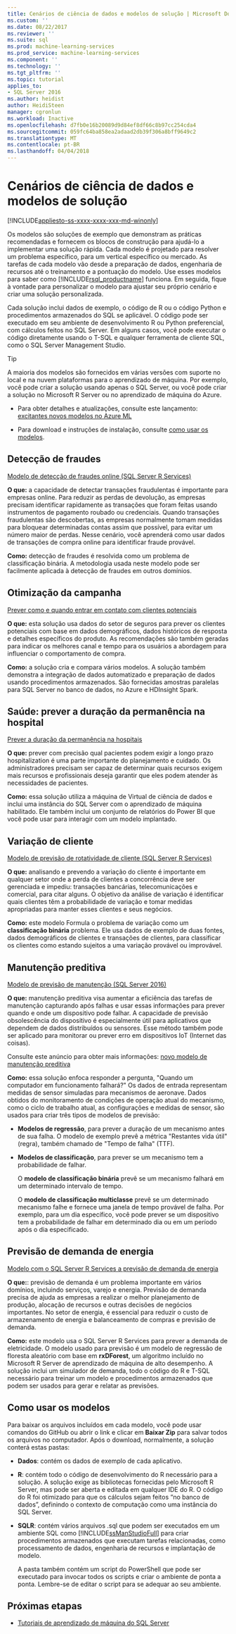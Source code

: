 ```yaml
---
title: Cenários de ciência de dados e modelos de solução | Microsoft Docs
ms.custom: ''
ms.date: 08/22/2017
ms.reviewer: ''
ms.suite: sql
ms.prod: machine-learning-services
ms.prod_service: machine-learning-services
ms.component: ''
ms.technology: ''
ms.tgt_pltfrm: ''
ms.topic: tutorial
applies_to:
- SQL Server 2016
ms.author: heidist
author: HeidiSteen
manager: cgronlun
ms.workload: Inactive
ms.openlocfilehash: d7fb0e16b20089d9d84ef8df66c8b97cc254cda4
ms.sourcegitcommit: 059fc64ba858ea2adaad2db39f306a8bff9649c2
ms.translationtype: MT
ms.contentlocale: pt-BR
ms.lasthandoff: 04/04/2018
---
```

# <a name="data-science-scenarios-and-solution-templates"></a>Cenários de ciência de dados e modelos de solução
[!INCLUDE[appliesto-ss-xxxx-xxxx-xxx-md-winonly](../../includes/appliesto-ss-xxxx-xxxx-xxx-md-winonly.md)]

Os modelos são soluções de exemplo que demonstram as práticas recomendadas e fornecem os blocos de construção para ajudá-lo a implementar uma solução rápida. Cada modelo é projetado para resolver um problema específico, para um vertical específico ou mercado. As tarefas de cada modelo vão desde a preparação de dados, engenharia de recursos até o treinamento e a pontuação do modelo. Use esses modelos para saber como [!INCLUDE[rsql_productname](../../includes/rsql-productname-md.md)] funciona. Em seguida, fique à vontade para personalizar o modelo para ajustar seu próprio cenário e criar uma solução personalizada. 

Cada solução inclui dados de exemplo, o código de R ou o código Python e procedimentos armazenados do SQL se aplicável. O código pode ser executado em seu ambiente de desenvolvimento R ou Python preferencial, com cálculos feitos no SQL Server. Em alguns casos, você pode executar o código diretamente usando o T-SQL e qualquer ferramenta de cliente SQL, como o SQL Server Management Studio.

> [!TIP]
> 
> A maioria dos modelos são fornecidos em várias versões com suporte no local e na nuvem plataformas para o aprendizado de máquina. Por exemplo, você pode criar a solução usando apenas o SQL Server, ou você pode criar a solução no Microsoft R Server ou no aprendizado de máquina do Azure.

+ Para obter detalhes e atualizações, consulte este lançamento: [excitantes novos modelos no Azure ML](https://blogs.technet.microsoft.com/machinelearning/2015/04/09/exciting-new-templates-in-azure-ml/)

+ Para download e instruções de instalação, consulte [como usar os modelos](#bkmk_HowTo).

## <a name="fraud-detection"></a>Detecção de fraudes

[Modelo de detecção de fraudes online (SQL Server R Services)](https://github.com/Microsoft/SQL-Server-R-Services-Samples/blob/master/FraudDetection/Introduction.md)

**O que:** a capacidade de detectar transações fraudulentas é importante para empresas online. Para reduzir as perdas de devolução, as empresas precisam identificar rapidamente as transações que foram feitas usando instrumentos de pagamento roubado ou credenciais. Quando transações fraudulentas são descobertas, as empresas normalmente tomam medidas para bloquear determinadas contas assim que possível, para evitar um número maior de perdas. Nesse cenário, você aprenderá como usar dados de transações de compra online para identificar fraude provável.

**Como:** detecção de fraudes é resolvida como um problema de classificação binária. A metodologia usada neste modelo pode ser facilmente aplicada à detecção de fraudes em outros domínios.


## <a name="campaign-optimization"></a>Otimização da campanha

[Prever como e quando entrar em contato com clientes potenciais](https://microsoft.github.io/r-server-campaign-optimization/)

**O que:** esta solução usa dados do setor de seguros para prever os clientes potenciais com base em dados demográficos, dados históricos de resposta e detalhes específicos do produto.  As recomendações são também geradas para indicar os melhores canal e tempo para os usuários a abordagem para influenciar o comportamento de compra.

**Como:** a solução cria e compara vários modelos. A solução também demonstra a integração de dados automatizado e preparação de dados usando procedimentos armazenados. São fornecidas amostras paralelas para SQL Server no banco de dados, no Azure e HDInsight Spark. 

## <a name="health-care-predict-length-of-stay-in-hospital"></a>Saúde: prever a duração da permanência na hospital 

[Prever a duração da permanência na hospitais](https://gallery.cortanaintelligence.com/Solution/Predicting-Length-of-Stay-in-Hospitals-1)

**O que:** prever com precisão qual pacientes podem exigir a longo prazo hospitalization é uma parte importante do planejamento e cuidado. Os administradores precisam ser capaz de determinar quais recursos exigem mais recursos e profissionais deseja garantir que eles podem atender às necessidades de pacientes.

**Como:** essa solução utiliza a máquina de Virtual de ciência de dados e inclui uma instância do SQL Server com o aprendizado de máquina habilitado. Ele também inclui um conjunto de relatórios do Power BI que você pode usar para interagir com um modelo implantado.

## <a name="customer-churn"></a>Variação de cliente

[Modelo de previsão de rotatividade de cliente (SQL Server R Services)](https://github.com/Microsoft/SQL-Server-R-Services-Samples/blob/master/Churn/Introduction.md)

**O que:** analisando e prevendo a variação do cliente é importante em qualquer setor onde a perda de clientes a concorrência deve ser gerenciada e impediu: transações bancárias, telecomunicações e comercial, para citar alguns. O objetivo da análise de variação é identificar quais clientes têm a probabilidade de variação e tomar medidas apropriadas para manter esses clientes e seus negócios.

**Como:** este modelo Formula o problema de variação como um **classificação binária** problema. Ele usa dados de exemplo de duas fontes, dados demográficos de clientes e transações de clientes, para classificar os clientes como estando sujeitos a uma variação provável ou improvável.
  
## <a name="predictive-maintenance"></a>Manutenção preditiva

[Modelo de previsão de manutenção (SQL Server 2016)](https://github.com/Microsoft/SQL-Server-R-Services-Samples/blob/master/PredictiveMaintenance/Introduction.md)

**O que:** manutenção preditiva visa aumentar a eficiência das tarefas de manutenção capturando após falhas e usar essas informações para prever quando e onde um dispositivo pode falhar. A capacidade de previsão obsolescência do dispositivo é especialmente útil para aplicativos que dependem de dados distribuídos ou sensores. Esse método também pode ser aplicado para monitorar ou prever erro em dispositivos IoT (Internet das coisas).

Consulte este anúncio para obter mais informações: [novo modelo de manutenção preditiva](https://blogs.technet.microsoft.com/machinelearning/2015/04/09/exciting-new-templates-in-azure-ml/)

**Como:** essa solução enfoca responder a pergunta, "Quando um computador em funcionamento falhará?" Os dados de entrada representam medidas de sensor simuladas para mecanismos de aeronave. Dados obtidos do monitoramento de condições de operação atual do mecanismo, como o ciclo de trabalho atual, as configurações e medidas de sensor, são usados para criar três tipos de modelos de previsão:

-   **Modelos de regressão**, para prever a duração de um mecanismo antes de sua falha. O modelo de exemplo prevê a métrica "Restantes vida útil" (regra), também chamado de "Tempo de falha" (TTF).
  
-   **Modelos de classificação**, para prever se um mecanismo tem a probabilidade de falhar.
  
    O **modelo de classificação binária** prevê se um mecanismo falhará em um determinado intervalo de tempo.

    O **modelo de classificação multiclasse** prevê se um determinado mecanismo falhe e fornece uma janela de tempo provável de falha. Por exemplo, para um dia específico, você pode prever se um dispositivo tem a probabilidade de falhar em determinado dia ou em um período após o dia especificado.

## <a name="energy-demand-forecasting"></a>Previsão de demanda de energia

[Modelo com o SQL Server R Services a previsão de demanda de energia](https://gallery.cortanaintelligence.com/Tutorial/Energy-Demand-Forecast-Template-with-SQL-Server-R-Services-1)

**O que:**: previsão de demanda é um problema importante em vários domínios, incluindo serviços, varejo e energia. Previsão de demanda precisa de ajuda as empresas a realizar o melhor planejamento de produção, alocação de recursos e outras decisões de negócios importantes. No setor de energia, é essencial para reduzir o custo de armazenamento de energia e balanceamento de compras e previsão de demanda.

**Como:** este modelo usa o SQL Server R Services para prever a demanda de eletricidade. O modelo usado para previsão é um modelo de regressão de floresta aleatório com base em **rxDForest**, um algoritmo incluído no Microsoft R Server de aprendizado de máquina de alto desempenho. A solução inclui um simulador de demanda, todo o código do R e T-SQL necessário para treinar um modelo e procedimentos armazenados que podem ser usados para gerar e relatar as previsões. 


## <a name="bkmk_HowTo"></a>Como usar os modelos

Para baixar os arquivos incluídos em cada modelo, você pode usar comandos do GitHub ou abrir o link e clicar em **Baixar Zip** para salvar todos os arquivos no computador.  Após o download, normalmente, a solução conterá estas pastas:
  
-   **Dados**: contém os dados de exemplo de cada aplicativo.
  
-   **R**: contém todo o código de desenvolvimento do R necessário para a solução. A solução exige as bibliotecas fornecidas pelo Microsoft R Server, mas pode ser aberta e editada em qualquer IDE do R. O código do R foi otimizado para que os cálculos sejam feitos “no banco de dados”, definindo o contexto de computação como uma instância do SQL Server.
  
-   **SQLR**: contém vários arquivos .sql que podem ser executados em um ambiente SQL como [!INCLUDE[ssManStudioFull](../../includes/ssmanstudiofull-md.md)] para criar procedimentos armazenados que executam tarefas relacionadas, como processamento de dados, engenharia de recursos e implantação de modelo.
  
    A pasta também contém um script do PowerShell que pode ser executado para invocar todos os scripts e criar o ambiente de ponta a ponta. Lembre-se de editar o script para se adequar ao seu ambiente.

## <a name="next-steps"></a>Próximas etapas

+ [Tutoriais de aprendizado de máquina do SQL Server](machine-learning-services-tutorials.md)




